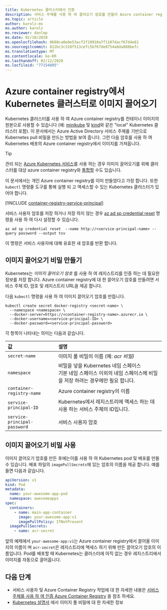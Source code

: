 ```yaml
---
title: Kubernetes 클러스터에서 인증
description: 서비스 주체를 사용 하 여 끌어오기 암호를 만들어 Azure container registry의 이미지에 대 한 액세스 권한이 있는 Kubernetes 클러스터를 제공 하는 방법을 알아봅니다.
ms.topic: article
author: karolz-ms
ms.author: karolz
ms.reviewer: danlep
ms.date: 02/10/2020
ms.openlocfilehash: 0608ca0e0e53acf2f19910a7f1107dacf67d4e61
ms.sourcegitcommit: 812bc3c318f513cefc5b767de8754a6da888befc
ms.translationtype: MT
ms.contentlocale: ko-KR
ms.lasthandoff: 02/12/2020
ms.locfileid: "77154895"
---
```

# <a name="pull-images-from-an-azure-container-registry-to-a-kubernetes-cluster"></a>Azure container registry에서 Kubernetes 클러스터로 이미지 끌어오기

Kubernetes 클러스터를 사용 하 여 Azure container registry를 컨테이너 이미지의 원본으로 사용할 수 있습니다 (예: [minikube](https://minikube.sigs.k8s.io/) 및 [kind](https://kind.sigs.k8s.io/)와 같은 "local" Kubernetes 클러스터 포함). 이 문서에서는 Azure Active Directory 서비스 주체를 기반으로 Kubernetes pull 비밀을 만드는 방법을 보여 줍니다. 그런 다음 암호를 사용 하 여 Kubernetes 배포의 Azure container registry에서 이미지를 가져옵니다.

> [!TIP]
> 관리 되는 [Azure Kubernetes 서비스](../aks/intro-kubernetes.md)를 사용 하는 경우 이미지 끌어오기를 위해 클러스터를 대상 azure container registry와 [통합할](../aks/cluster-container-registry-integration.md?toc=/azure/container-registry/toc.json&bc=/azure/container-registry/breadcrumb/toc.json) 수도 있습니다. 

이 문서에서는 개인 Azure container registry를 이미 만들었다고 가정 합니다. 또한 `kubectl` 명령줄 도구를 통해 실행 되 고 액세스할 수 있는 Kubernetes 클러스터가 있어야 합니다.

[!INCLUDE [container-registry-service-principal](../../includes/container-registry-service-principal.md)]

서비스 사용자 암호를 저장 하거나 저장 하지 않는 경우 [az ad sp credential reset][az-ad-sp-credential-reset] 명령을 사용 하 여 다시 설정할 수 있습니다.

```azurecli
az ad sp credential reset  --name http://<service-principal-name> --query password --output tsv
```

이 명령은 서비스 사용자에 대해 유효한 새 암호를 반환 합니다.

## <a name="create-an-image-pull-secret"></a>이미지 끌어오기 비밀 만들기

Kubernetes는 *이미지 끌어오기 암호* 를 사용 하 여 레지스트리를 인증 하는 데 필요한 정보를 저장 합니다. Azure container registry에 대 한 끌어오기 암호를 만들려면 서비스 주체 ID, 암호 및 레지스트리 URL을 제공 합니다. 

다음 `kubectl` 명령을 사용 하 여 이미지 끌어오기 암호를 만듭니다.

```console
kubectl create secret docker-registry <secret-name> \
  --namespace <namespace> \
  --docker-server=https://<container-registry-name>.azurecr.io \
  --docker-username=<service-principal-ID> \
  --docker-password=<service-principal-password>
```
각 항목이 나타내는 의미는 다음과 같습니다.

| 값 | 설명 |
| :--- | :--- |
| `secret-name` | 이미지 풀 비밀의 이름 (예: *acr 비밀)* |
| `namespace` | 비밀을 넣을 Kubernetes 네임 스페이스 <br/> 기본 네임 스페이스 이외의 네임 스페이스에 비밀을 저장 하려는 경우에만 필요 합니다. |
| `container-registry-name` | Azure container registry의 이름 |
| `service-principal-ID` | Kubernetes에서 레지스트리에 액세스 하는 데 사용 하는 서비스 주체의 ID입니다. |
| `service-principal-password` | 서비스 사용자 암호 |

## <a name="use-the-image-pull-secret"></a>이미지 끌어오기 비밀 사용

이미지 끌어오기 암호를 만든 후에는이를 사용 하 여 Kubernetes pod 및 배포를 만들 수 있습니다. 배포 파일의 `imagePullSecrets`에 있는 암호의 이름을 제공 합니다. 예를 들면 다음과 같습니다.

```yaml
apiVersion: v1
kind: Pod
metadata:
  name: your-awesome-app-pod
  namespace: awesomeapps
spec:
  containers:
    - name: main-app-container
      image: your-awesome-app:v1
      imagePullPolicy: IfNotPresent
  imagePullSecrets:
    - name: acr-secret
```

앞의 예제에서 `your-awesome-app:v1`는 Azure container registry에서 끌어올 이미지의 이름이 며 `acr-secret`은 레지스트리에 액세스 하기 위해 만든 끌어오기 암호의 이름입니다. Pod를 배포할 때 Kubernetes는 클러스터에 아직 없는 경우 레지스트리에서 이미지를 자동으로 끌어옵니다.


## <a name="next-steps"></a>다음 단계

* 서비스 사용자 및 Azure Container Registry 작업에 대 한 자세한 내용은 [서비스 주체를 사용 하 여 인증 Azure Container Registry](container-registry-auth-service-principal.md) 을 참조 하세요.
* [Kubernetes 설명서](https://kubernetes.io/docs/concepts/containers/images/#specifying-imagepullsecrets-on-a-pod) 에서 이미지 풀 비밀에 대 한 자세한 정보


<!-- IMAGES -->

<!-- LINKS - External -->
[acr-scripts-cli]: https://github.com/Azure/azure-docs-cli-python-samples/tree/master/container-registry
[acr-scripts-psh]: https://github.com/Azure/azure-docs-powershell-samples/tree/master/container-registry

<!-- LINKS - Internal -->
[az-ad-sp-credential-reset]: /cli/azure/ad/sp/credential#az-ad-sp-credential-reset